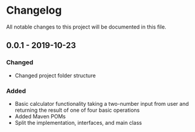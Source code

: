 # Changelog
All notable changes to this project will be documented in this file.

## 0.0.1 - 2019-10-23

### Changed
- Changed project folder structure

### Added

- Basic calculator functionality taking a two-number input from user and returning the result of one of four basic operations
- Added Maven POMs
- Split the implementation, interfaces, and main class